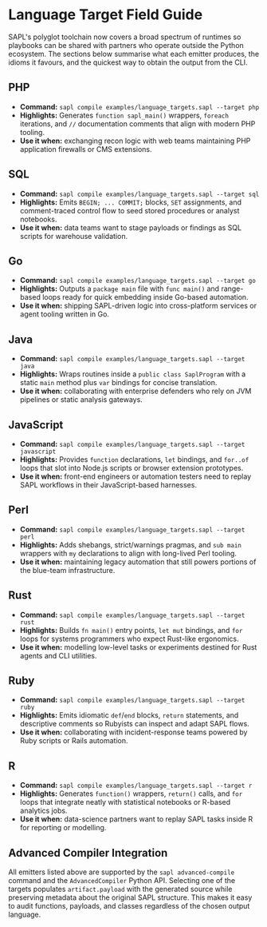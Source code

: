 # Language Target Field Guide

SAPL's polyglot toolchain now covers a broad spectrum of runtimes so playbooks
can be shared with partners who operate outside the Python ecosystem. The
sections below summarise what each emitter produces, the idioms it favours, and
the quickest way to obtain the output from the CLI.

## PHP

- **Command:** `sapl compile examples/language_targets.sapl --target php`
- **Highlights:** Generates `function sapl_main()` wrappers, `foreach`
  iterations, and `//` documentation comments that align with modern PHP
  tooling.
- **Use it when:** exchanging recon logic with web teams maintaining PHP
  application firewalls or CMS extensions.

## SQL

- **Command:** `sapl compile examples/language_targets.sapl --target sql`
- **Highlights:** Emits `BEGIN; ... COMMIT;` blocks, `SET` assignments, and
  comment-traced control flow to seed stored procedures or analyst notebooks.
- **Use it when:** data teams want to stage payloads or findings as SQL scripts
  for warehouse validation.

## Go

- **Command:** `sapl compile examples/language_targets.sapl --target go`
- **Highlights:** Outputs a `package main` file with `func main()` and
  range-based loops ready for quick embedding inside Go-based automation.
- **Use it when:** shipping SAPL-driven logic into cross-platform services or
  agent tooling written in Go.

## Java

- **Command:** `sapl compile examples/language_targets.sapl --target java`
- **Highlights:** Wraps routines inside a `public class SaplProgram` with a
  static `main` method plus `var` bindings for concise translation.
- **Use it when:** collaborating with enterprise defenders who rely on JVM
  pipelines or static analysis gateways.

## JavaScript

- **Command:** `sapl compile examples/language_targets.sapl --target javascript`
- **Highlights:** Provides `function` declarations, `let` bindings, and
  `for..of` loops that slot into Node.js scripts or browser extension
  prototypes.
- **Use it when:** front-end engineers or automation testers need to replay SAPL
  workflows in their JavaScript-based harnesses.

## Perl

- **Command:** `sapl compile examples/language_targets.sapl --target perl`
- **Highlights:** Adds shebangs, strict/warnings pragmas, and `sub main`
  wrappers with `my` declarations to align with long-lived Perl tooling.
- **Use it when:** maintaining legacy automation that still powers portions of
  the blue-team infrastructure.

## Rust

- **Command:** `sapl compile examples/language_targets.sapl --target rust`
- **Highlights:** Builds `fn main()` entry points, `let mut` bindings, and
  `for` loops for systems programmers who expect Rust-like ergonomics.
- **Use it when:** modelling low-level tasks or experiments destined for Rust
  agents and CLI utilities.

## Ruby

- **Command:** `sapl compile examples/language_targets.sapl --target ruby`
- **Highlights:** Emits idiomatic `def`/`end` blocks, `return` statements, and
  descriptive comments so Rubyists can inspect and adapt SAPL flows.
- **Use it when:** collaborating with incident-response teams powered by Ruby
  scripts or Rails automation.

## R

- **Command:** `sapl compile examples/language_targets.sapl --target r`
- **Highlights:** Generates `function()` wrappers, `return()` calls, and `for`
  loops that integrate neatly with statistical notebooks or R-based analytics
  jobs.
- **Use it when:** data-science partners want to replay SAPL tasks inside R for
  reporting or modelling.

## Advanced Compiler Integration

All emitters listed above are supported by the `sapl advanced-compile` command
and the `AdvancedCompiler` Python API. Selecting one of the targets populates
`artifact.payload` with the generated source while preserving metadata about the
original SAPL structure. This makes it easy to audit functions, payloads, and
classes regardless of the chosen output language.
